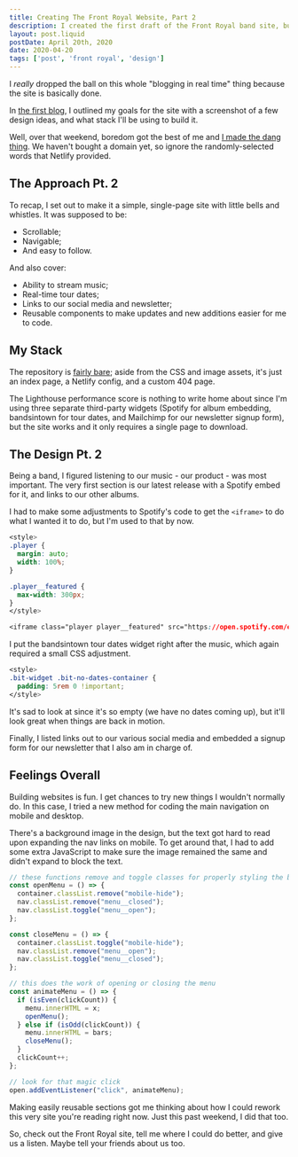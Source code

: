 ```yaml
---
title: Creating The Front Royal Website, Part 2
description: I created the first draft of the Front Royal band site, but had to make some changes to the original design after realizing my mockups were too small in reality...
layout: post.liquid
postDate: April 20th, 2020
date: 2020-04-20
tags: ['post', 'front royal', 'design']
---
```

I _really_ dropped the ball on this whole "blogging in real time" thing because the site is basically done.

In [the first blog](/blog/creating-the-front-royal-website-part-one), I outlined my goals for the site with a screenshot of a few design ideas, and what stack I'll be using to build it.

Well, over that weekend, boredom got the best of me and [I made the dang thing](https://priceless-shockley-84fcc2.netlify.app/). We haven't bought a domain yet, so ignore the randomly-selected words that Netlify provided.

## The Approach Pt. 2
To recap, I set out to make it a simple, single-page site with little bells and whistles. It was supposed to be:
* Scrollable;
* Navigable;
* And easy to follow.

And also cover:
* Ability to stream music;
* Real-time tour dates;
* Links to our social media and newsletter;
* Reusable components to make updates and new additions easier for me to code.

## My Stack
The repository is [fairly bare](https://github.com/troyvassalotti/front-royal); aside from the CSS and image assets, it's just an index page, a Netlify config, and a custom 404 page.

The Lighthouse performance score is nothing to write home about since I'm using three separate third-party widgets (Spotify for album embedding, bandsintown for tour dates, and Mailchimp for our newsletter signup form), but the site works and it only requires a single page to download.

## The Design Pt. 2
Being a band, I figured listening to our music - our product - was most important. The very first section is our latest release with a Spotify embed for it, and links to our other albums.

I had to make some adjustments to Spotify's code to get the `<iframe>` to do what I wanted it to do, but I'm used to that by now.

```css
<style>
.player {
  margin: auto;
  width: 100%;
}

.player__featured {
  max-width: 300px;
}
</style>

<iframe class="player player__featured" src="https://open.spotify.com/embed/album/17q2Qwv2jqrhVaX8iWX5wm" width="300" height="320" frameborder="0" allowtransparency="true" allow="encrypted-media" title="These Things Happen Spotify player" loading="lazy"></iframe>
```

I put the bandsintown tour dates widget right after the music, which again required a small CSS adjustment.

```css
<style>
.bit-widget .bit-no-dates-container {
  padding: 5rem 0 !important;
</style>
```

It's sad to look at since it's so empty (we have no dates coming up), but it'll look great when things are back in motion.

Finally, I listed links out to our various social media and embedded a signup form for our newsletter that I also am in charge of.

## Feelings Overall
Building websites is fun. I get chances to try new things I wouldn't normally do. In this case, I tried a new method for coding the main navigation on mobile and desktop.

There's a background image in the design, but the text got hard to read upon expanding the nav links on mobile. To get around that, I had to add some extra JavaScript to make sure the image remained the same and didn't expand to block the text.

```javascript
// these functions remove and toggle classes for properly styling the background image
const openMenu = () => {
  container.classList.remove("mobile-hide");
  nav.classList.remove("menu__closed");
  nav.classList.toggle("menu__open");
};

const closeMenu = () => {
  container.classList.toggle("mobile-hide");
  nav.classList.remove("menu__open");
  nav.classList.toggle("menu__closed");
};

// this does the work of opening or closing the menu
const animateMenu = () => {
  if (isEven(clickCount)) {
    menu.innerHTML = x;
    openMenu();
  } else if (isOdd(clickCount)) {
    menu.innerHTML = bars;
    closeMenu();
  }
  clickCount++;
};

// look for that magic click
open.addEventListener("click", animateMenu);
```

Making easily reusable sections got me thinking about how I could rework this very site you're reading right now. Just this past weekend, I did that too.

So, check out the Front Royal site, tell me where I could do better, and give us a listen. Maybe tell your friends about us too.
